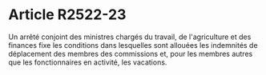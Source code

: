 # Article R2522-23

  
Un arrêté conjoint des ministres chargés du travail, de l'agriculture et des finances fixe les conditions dans lesquelles sont allouées les indemnités de déplacement des membres des commissions et, pour les membres autres que les fonctionnaires en activité, les vacations.